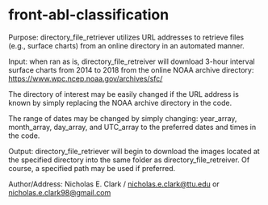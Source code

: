 # front-abl-classification

Purpose: directory_file_retriever utilizes URL addresses to retrieve files (e.g., surface charts) from an online directory in an automated manner.

Input: when ran as is, directory_file_retreiver will download 3-hour interval surface charts from 2014 to 2018 from the online NOAA archive directory: https://www.wpc.ncep.noaa.gov/archives/sfc/

The directory of interest may be easily changed if the URL address is known by simply replacing the NOAA archive directory in the code.

The range of dates may be changed by simply changing: year_array, month_array, day_array, and UTC_array to the preferred dates and times in the code. 

Output: directory_file_retriever will begin to download the images located at the specified directory into the same folder as directory_file_retreiver. Of course, a specified path may be used if preferred.

Author/Address: Nicholas E. Clark / nicholas.e.clark@ttu.edu or nicholas.e.clark98@gmail.com
